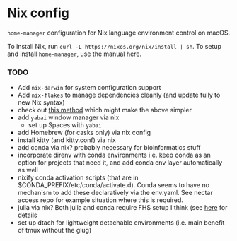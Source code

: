 # Nix config

`home-manager` configuration for Nix language environment control on macOS. 

To install Nix, run `curl -L https://nixos.org/nix/install | sh`.
To setup and install `home-manager`, use the manual [here](https://rycee.gitlab.io/home-manager/). 

### TODO
- Add `nix-darwin` for system configuration support
- Add `nix-flakes` to manage dependencies cleanly (and update fully to new Nix syntax)
- check out [this method](https://github.com/vic/mk-darwin-system//) which might make the above simpler.
- add `yabai` window manager via nix
    - set up Spaces with `yabai`
- add Homebrew (for casks only) via nix config
- install kitty (and kitty.conf) via nix
- add conda via nix? probably necessary for bioinformatics stuff
- incorporate direnv with conda environments i.e. keep conda as an option for projects that need it, and add conda env layer automatically as well
- nixify conda activation scripts (that are in $CONDA_PREFIX/etc/conda/activate.d). Conda seems to have no mechanism to add these declaratively via the env.yaml. See nectar access repo for example situation where this is required.
- julia via nix? Both julia and conda require FHS setup I think (see [here](https://github.com/olynch/scientific-fhs) for details
- set up dtach for lightweight detachable environments (i.e. main benefit of tmux without the glug)

